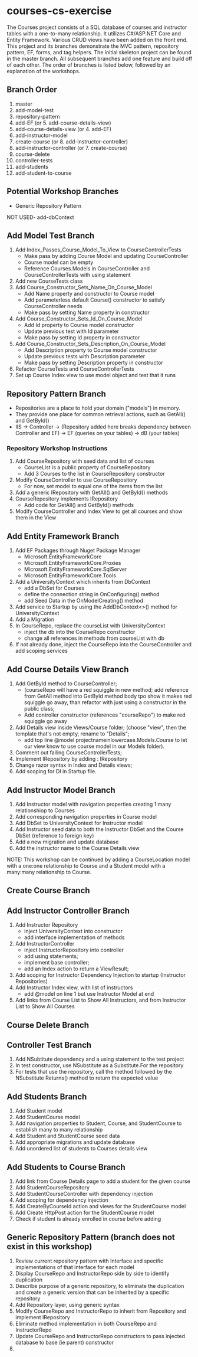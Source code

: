 # courses-cs-exercise

The Courses project consists of a SQL database of courses and instructor tables with a one-to-many relationship.  It utilizes C#/ASP.NET Core and Entity Framework.  Various CRUD views have been added on the front end.  This project and its branches demonstrate the MVC pattern, repository pattern, EF, forms, and tag helpers.  The initial skeleton project can be found in the master branch.  All subsequent branches add one feature and build off of each other.  The order of branches is listed below, followed by an explanation of the workshops.

## Branch Order
1. master
2. add-model-test
3. repository-pattern
4. add-EF (or 5. add-course-details-view)
5. add-course-details-view (or 4. add-EF)
6. add-instructor-model
7. create-course (or 8. add-instructor-controller)
8. add-instructor-controller (or 7. create-course)
9. course-delete
10. controller-tests
11. add-students
12. add-student-to-course

## Potential Workshop Branches
- Generic Repository Pattern

NOT USED- add-dbContext

## Add Model Test Branch
1. Add Index_Passes_Course_Model_To_View to CourseControllerTests
   * Make pass by adding Course Model and updating CourseController
   * Course model can be empty
   * Reference Courses.Models in CourseController and CourseControllerTests with using statement 
2. Add new CourseTests class
3. Add Course_Constructor_Sets_Name_On_Course_Model
   * Add Name property and constructor to Course model
   * Add parameterless default Course() constructor to satisfy CourseController needs
   * Make pass by setting Name property in constructor
4. Add Course_Constructor_Sets_Id_On_Course_Model
   * Add Id property to Course model constructor
   * Update previous test with Id parameter
   * Make pass by setting Id property in constructor
5. Add Course_Constructor_Sets_Description_On_Course_Model
    * Add Description property to Course model constructor
    * Update previous tests with Description parameter
    * Make pass by setting Description property in constructor
6. Refactor CourseTests and CourseControllerTests
7. Set up Course Index view to use model object and test that it runs

## Repository Pattern Branch

* Repositories are a place to hold your domain ("models") in memory.  
* They provide one place for common retrieval actions, such as GetAll() and GetById()
* IIS -> Controller -> (Repository added here breaks dependency between Controller and EF) -> EF (queries on your tables) -> dB (your tables)

### Repository Workshop Instructions
 1. Add CourseRepository with seed data and list of courses
     * CourseList is a public property of CourseRepository
     * Add 3 Courses to the list in CourseRepository constructor
 2. Modify CourseController to use CourseRepository
     * For now, set model to equal one of the items from the list
 3. Add a generic IRepository with GetAll() and GetById() methods
 4. CourseRepository implements IRepository
     * Add code for GetAll() and GetById() methods
 5. Modify CourseController and Index View to get all courses and show them in the View
 
 ## Add Entity Framework Branch
 1. Add EF Packages through Nuget Package Manager
    * Microsoft.EntityFrameworkCore
    * Microsoft.EntityFrameworkCore.Proxies
    * Microsoft.EntityFrameworkCore.SqlServer
    * Microsoft.EntityFrameworkCore.Tools
 2. Add a UniversityContext which inherits from DbContext
    * add a DbSet for Courses
    * define the connection string in OnConfiguring() method
    * add Seed Data in the OnModelCreating() method
 3. Add service to Startup by using the AddDbContext<>() method for UniversityContext
 4. Add a Migration
 5. In CourseRepo, replace the courseList with UniversityContext
    * inject the db into the CourseRepo constructor
    * change all references in methods from courseList with db
 6. If not already done, inject the CourseRepo into the CourseController and add scoping services
 
 ## Add Course Details View Branch
 1. Add GetById method to CourseController; 
    * (courseRepo will have a red squiggle in new method; add reference from GetAll method into GetById method body tpo show it makes red squiggle go away, than refactor with just using a constructor in the public class;
    * Add controller constructor (references "courseRepo") to make red squiggle go away 
 2. Add Details view inside Views/Course folder; (choose "view", then the template that's not empty, rename to "Details";
    * add top line @model projectnameinlowercase.Models.Course to let our view know to use course model in our Models folder). 
 3. Comment out failing CourseControllerTests;
 4. Implement IRepository by adding : IRepository<yourmodelnameinuppercase>
 5. Change razor syntax in Index and Details views;
 6. Add scoping for DI in Startup file. 
 
 ## Add Instructor Model Branch
 1. Add Instructor model with navigation properties creating 1:many relationshiop to Courses
 2. Add corresponding navigation properties in Course model
 3. Add DbSet to UniversityContext for Instructor model
 4. Add Instructor seed data to both the Instructor DbSet and the Course DbSet (reference to foreign key)
 5. Add a new migration and update database
 6. Add the instructor name to the Course Details view
 
 NOTE: This workshop can be continued by adding a CourseLocation model with a one:one relationship to Course and a Student model with a many:many relationship to Course.
 
 ## Create Course Branch
 
 ## Add Instructor Controller Branch
 1. Add Instructor Repository
    * inject UniversityContext into constructor
    * add interface implementation of methods
 2. Add InstructorController
    * inject InstructorRepository into controller
    * add using statements;
    * implement base controller; 
    * add an Index action to return a ViewResult;
 3. Add scoping for Instructor Dependency Injection to startup (Instructor Repositories)
 4. Add Instructor Index view, with list of instructors
    *  add @model on line 1 but use Instructor Model at end
 5. Add links from Course List to Show All Instructors, and from Instructor List to Show All Courses
 
 ## Course Delete Branch
 
 ## Controller Test Branch
 1. Add NSubtitute dependency and a using statement to the test project
 2. In test constructor, use NSubstitute as a Substitute.For the repository
 3. For tests that use the repository, call the method followed by the NSubstitute Returns() method to return the expected value
 
 ## Add Students Branch
 1. Add Student model
 2. Add StudentCourse model
 3. Add navigation properties to Student, Course, and StudentCourse to establish many to many relationship
 4. Add Student and StudentCourse seed data
 5. Add appropriate migrations and update database
 6. Add unordered list of students to Courses details view
 
 ## Add Students to Course Branch
 1. Add link from Course Details page to add a student for the given course
 2. Add StudentCourseRepository
 3. Add StudentCourseController with dependency injection
 4. Add scoping for dependency injection
 5. Add CreateByCourseId action and views for the StudentCourse model
 6. Add Create HttpPost action for the StudentCourse model
 7. Check if student is already enrolled in course before adding
 
## Generic Repository Pattern (branch does not exist in this workshop)
1. Review current repository pattern with Interface and specific implementations of that interface for each model  
1. Display CourseRepo and InstructorRepo side by side to identify duplication
1. Describe purpose of a generic repository, to eliminate the duplication and create a generic version that can be inherited by a specific repository
1. Add Repository layer, using generic <T> syntax
1. Modify CourseRepo and InstructorRepo to inherit from Repository and implement IRepository
1. Eliminate method implementation in both CourseRepo and InstructorRepo
1. Update CourseRepo and InstructorRepo constructors to pass injected database to base (ie parent) constructor
1. 
